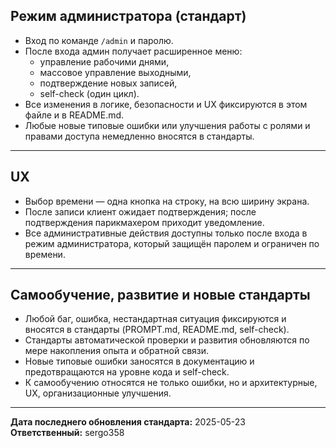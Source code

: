 ## Режим администратора (стандарт)

- Вход по команде `/admin` и паролю.
- После входа админ получает расширенное меню:
    - управление рабочими днями,
    - массовое управление выходными,
    - подтверждение новых записей,
    - self-check (один цикл).
- Все изменения в логике, безопасности и UX фиксируются в этом файле и в README.md.
- Любые новые типовые ошибки или улучшения работы с ролями и правами доступа немедленно вносятся в стандарты.

---

## UX

- Выбор времени — одна кнопка на строку, на всю ширину экрана.
- После записи клиент ожидает подтверждения; после подтверждения парикмахером приходит уведомление.
- Все административные действия доступны только после входа в режим администратора, который защищён паролем и ограничен по времени.

---

## Самообучение, развитие и новые стандарты

- Любой баг, ошибка, нестандартная ситуация фиксируются и вносятся в стандарты (PROMPT.md, README.md, self-check).
- Стандарты автоматической проверки и развития обновляются по мере накопления опыта и обратной связи.
- Новые типовые ошибки заносятся в документацию и предотвращаются на уровне кода и self-check.
- К самообучению относятся не только ошибки, но и архитектурные, UX, организационные улучшения.

---

**Дата последнего обновления стандарта:** 2025-05-23  
**Ответственный:** sergo358